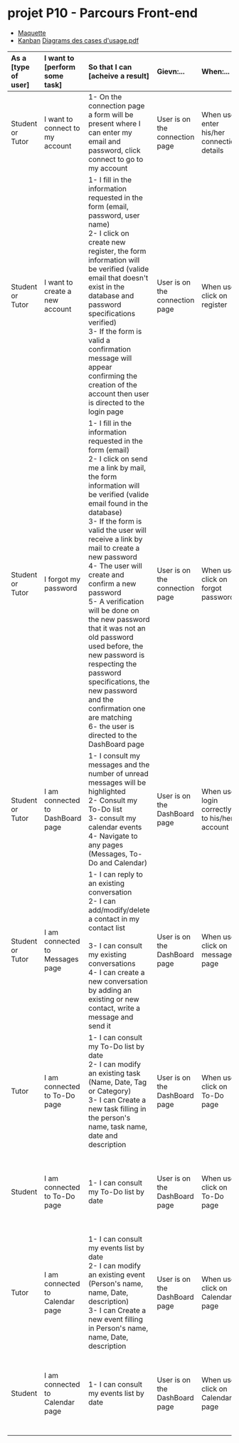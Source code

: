 # projet P10 - Parcours Front-end
- [Maquette](https://www.figma.com/file/ftu6z7iE3JfoD6Gtg8mA9z/Learn%40Home?type=design&node-id=19-119&mode=design&t=DkS1rpU5yIMqaMYd-0)
- [Kanban](https://github.com/users/Altinsk/projects/1)
[Diagrams des cases d'usage.pdf](https://github.com/Altinsk/oc-p10-learnathome/files/12827786/Diagrams.des.cases.d.usage.pdf)


|As a [type of user]|I want to [perform some task]|So that I can [acheive a result]|Gievn:...|When:...|Then:...| 
|:---|:---|:---|:---|:---|:---|
|Student or Tutor| I want to connect to my account | 1- On the connection page a form will be present where I can enter my email and password, click connect to go to my account  <br /> | User is on the connection page | When user enter his/her connection details  | User will login to his/her account |
|Student or Tutor| I want to create a new account| 1- I fill in the information requested in the form (email, password, user name)<br /> 2- I click on create new register, the form information will be verified (valide email that doesn't exist in the database and password specifications verified) <br /> 3- If the form is valid a confirmation message will appear confirming the creation of the account then user is directed to the login page| User is on the connection page | When user click on register | A form will open and user will have to fill in his/her email, password to create a new account |
|Student or Tutor| I forgot my password| 1- I fill in the information requested in the form (email)<br /> 2- I click on send me a link by mail, the form information will be verified (valide email found in the database)<br /> 3- If the form is valid the user will receive a link by mail to create a new password <br /> 4- The user will create and confirm a new password <br /> 5- A verification will be done on the new password that it was not an old password used before, the new password is respecting the password specifications, the new password and the confirmation one are matching<br /> 6- the user is directed to the DashBoard page |User is on the connection page | When user click on forgot password | User will fill in his/her email to receive a link to create a new password |
|Student or Tutor| I am connected to DashBoard page| 1- I consult my messages and the number of unread messages will be highlighted <br /> 2- Consult my To-Do list <br /> 3- consult my calendar events<br /> 4- Navigate to any pages (Messages, To-Do and Calendar)| User is on the DashBoard page | When user login correctly to his/her account | User will login to his/her account and will be able to consult his messages, Calendar events and To-Do task list|
|Student or Tutor| I am connected to Messages page| 1- I can reply to an existing conversation<br /> 2- I can add/modify/delete a contact in my contact list<br /> <br /> 3- I can consult my existing conversations <br /> 4- I can create a new conversation by adding an existing or new contact, write a message and send it| User is on the DashBoard page | When user click on messages page| User will be able to show the existing conversations, contacts, will also be able to add new contacts, write new messages |
|Tutor| I am connected to To-Do page| 1- I can consult my To-Do list by date<br /> 2- I can modify an existing task (Name, Date, Tag or Category)<br /> 3- I can Create a new task filling in the person's name, task name, date and description<br /> | User is on the DashBoard page | When user click on To-Do page | User will be able to show the existing tasks, can filter them by date,tags..etc, will be able to add/delete tasks |
|Student| I am connected to To-Do page| 1- I can consult my To-Do list by date <br />  | User is on the DashBoard page | When user click on To-Do page | User will be able to show the existing tasks, can filter them by date,tags..etc, will be able to add/delete tasks |
|Tutor| I am connected to Calendar page| 1- I can consult my events list by date <br /> 2- I can modify an existing event (Person's name, name, Date, description)<br /> 3- I can Create a new event filling in Person's name, name, Date, description<br /> | User is on the DashBoard page | When user click on Calendar page | User will be able to show the existing events, can filter them by date,tags..etc, will be able to add/delete events |
|Student| I am connected to Calendar page| 1- I can consult my events list by date <br /> | User is on the DashBoard page | When user click on Calendar page | User will be able to show the existing events, can filter them by date,tags..etc, will be able to add/delete events |

